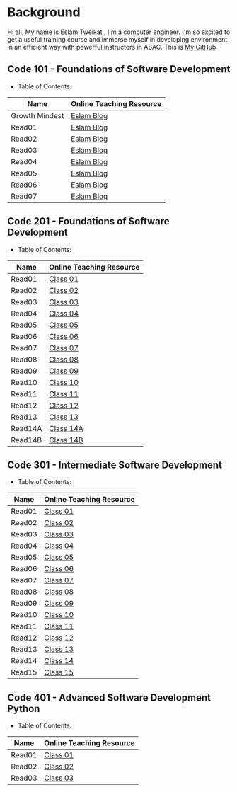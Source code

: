 # Background

Hi all, My name is Eslam Tweikat , I'm a computer engineer. I'm so excited to get a useful training course and immerse myself in developing environment in an efficient way with powerful instructors in ASAC. This is [My GitHub](https://eslamakram.github.io/eslamakram/)

## Code 101 - Foundations of Software Development

- Table of Contents:

| Name | Online Teaching Resource |
| --- | ----------- |
| Growth Mindest | [Eslam Blog](https://eslamakram.github.io/Reading-Notes/Read00Eslam) |
| Read01 | [Eslam Blog](https://eslamakram.github.io/Reading-Notes/Read01Eslam) |
| Read02 | [Eslam Blog](https://eslamakram.github.io/Reading-Notes/Read02Eslam) |
| Read03 | [Eslam Blog](https://eslamakram.github.io/Reading-Notes/Read03Eslam) |
| Read04 | [Eslam Blog](https://eslamakram.github.io/Reading-Notes/Read04Eslam) |
| Read05 | [Eslam Blog](https://eslamakram.github.io/Reading-Notes/Read05Eslam) |
| Read06 | [Eslam Blog](https://eslamakram.github.io/Reading-Notes/Read06Eslam) |
| Read07 | [Eslam Blog](https://eslamakram.github.io/Reading-Notes/Read07Eslam) |

## Code 201 - Foundations of Software Development

- Table of Contents:

| Name | Online Teaching Resource |
| --- | ----------- |
| Read01 | [Class 01](https://eslamakram.github.io/Reading-Notes/Class-01)  |
| Read02 | [Class 02](https://eslamakram.github.io/Reading-Notes/Class-02)  |
| Read03 | [Class 03](https://eslamakram.github.io/Reading-Notes/Class-03)  |
| Read04 | [Class 04](https://eslamakram.github.io/Reading-Notes/Class-04)  |
| Read05 | [Class 05](https://eslamakram.github.io/Reading-Notes/Class-05)  |
| Read06 | [Class 06](https://eslamakram.github.io/Reading-Notes/Class-06)  |
| Read07 | [Class 07](https://eslamakram.github.io/Reading-Notes/Class-07)  |
| Read08 | [Class 08](https://eslamakram.github.io/Reading-Notes/Class-08)  |
| Read09 | [Class 09](https://eslamakram.github.io/Reading-Notes/Class-09)  |
| Read10 | [Class 10](https://eslamakram.github.io/Reading-Notes/Class-10)  |
| Read11 | [Class 11](https://eslamakram.github.io/Reading-Notes/Class-11)  |
| Read12 | [Class 12](https://eslamakram.github.io/Reading-Notes/Class-12)  |
| Read13 | [Class 13](https://eslamakram.github.io/Reading-Notes/Class-13)  |
| Read14A | [Class 14A](https://eslamakram.github.io/Reading-Notes/Class-14A)  |
| Read14B | [Class 14B](https://eslamakram.github.io/Reading-Notes/Class-14B)  |

## Code 301 - Intermediate Software Development

- Table of Contents:

| Name | Online Teaching Resource |
| --- | ----------- |
| Read01 | [Class 01](https://eslamakram.github.io/Reading-Notes/Class301-01)  |
| Read02 | [Class 02](https://eslamakram.github.io/Reading-Notes/Class301-02)  |
| Read03 | [Class 03](https://eslamakram.github.io/Reading-Notes/Class301-03)  |
| Read04 | [Class 04](https://eslamakram.github.io/Reading-Notes/Class301-04)  |
| Read05 | [Class 05](https://eslamakram.github.io/Reading-Notes/Class301-05)  |
| Read06 | [Class 06](https://eslamakram.github.io/Reading-Notes/Class301-06)  |
| Read07 | [Class 07](https://eslamakram.github.io/Reading-Notes/Class301-07)  |
| Read08 | [Class 08](https://eslamakram.github.io/Reading-Notes/Class301-08)  |
| Read09 | [Class 09](https://eslamakram.github.io/Reading-Notes/Class301-09)  |
| Read10 | [Class 10](https://eslamakram.github.io/Reading-Notes/Class301-10)  |
| Read11 | [Class 11](https://eslamakram.github.io/Reading-Notes/Class301-11)  |
| Read12 | [Class 12](https://eslamakram.github.io/Reading-Notes/Class301-12)  |
| Read13 | [Class 13](https://eslamakram.github.io/Reading-Notes/Class301-13)  |
| Read14 | [Class 14](https://eslamakram.github.io/Reading-Notes/Class301-14)  |
| Read15 | [Class 15](https://eslamakram.github.io/Reading-Notes/Project)      |

## Code 401 - Advanced Software Development Python

- Table of Contents:

| Name | Online Teaching Resource |
| --- | ----------- |
| Read01 | [Class 01](https://eslamakram.github.io/Reading-Notes/code401/Class401-01)  |
| Read02 | [Class 02](https://eslamakram.github.io/Reading-Notes/code401/Class401-02)  |
| Read03 | [Class 03](https://eslamakram.github.io/Reading-Notes/code401/Class401-03)  |

